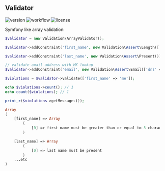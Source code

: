 ## Validator

![version](https://img.shields.io/github/v/tag/rwarasaurus/validation)
![workflow](https://img.shields.io/github/workflow/status/rwarasaurus/validation/Composer)
![license](https://img.shields.io/github/license/rwarasaurus/validation)

Symfony like array validation

```php
$validator = new Validation\ArrayValidator();

$validator->addConstraint('first_name', new Validation\Assert\Length(['min' => 3]));

$validator->addConstraint('last_name', new Validation\Assert\Present());

// validate email address with MX lookup
$validator->addConstraint('email', new Validation\Assert\Email(['dns' => true]));

$violations = $validator->validate(['first_name' => 'me']);

echo $violations->count(); // 1
echo count($violations); // 1

print_r($violations->getMessages());

Array
(
    [first_name] => Array
        (
            [0] => first name must be greater than or equal to 3 characters
        )

    [last_name] => Array
        (
            [0] => last name must be present
        )
    ...etc
)
```
